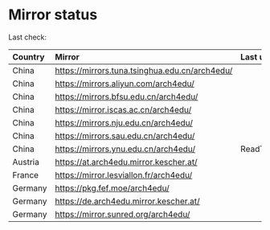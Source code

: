 <script src="./time.js"></script>
# Mirror status
Last check: <script type="text/javascript">localize(1680575660.3789809);</script>

|Country|Mirror|Last update|
|:------|:-----|:----------|
|China|https://mirrors.tuna.tsinghua.edu.cn/arch4edu/|<script type="text/javascript">localize(1680460050);</script>|
|China|https://mirrors.aliyun.com/arch4edu/|<script type="text/javascript">localize(1680460050);</script>|
|China|https://mirrors.bfsu.edu.cn/arch4edu/|<script type="text/javascript">localize(1680460050);</script>|
|China|https://mirror.iscas.ac.cn/arch4edu/|<script type="text/javascript">localize(1680460050);</script>|
|China|https://mirrors.nju.edu.cn/arch4edu/|<script type="text/javascript">localize(1680460050);</script>|
|China|https://mirrors.sau.edu.cn/arch4edu/|<script type="text/javascript">localize(1673850842);</script>|
|China|https://mirrors.ynu.edu.cn/arch4edu/|ReadTimeout|
|Austria|https://at.arch4edu.mirror.kescher.at/|<script type="text/javascript">localize(1680460050);</script>|
|France|https://mirror.lesviallon.fr/arch4edu/|<script type="text/javascript">localize(1680460050);</script>|
|Germany|https://pkg.fef.moe/arch4edu/|<script type="text/javascript">localize(1680460050);</script>|
|Germany|https://de.arch4edu.mirror.kescher.at/|<script type="text/javascript">localize(1680460050);</script>|
|Germany|https://mirror.sunred.org/arch4edu/|<script type="text/javascript">localize(1680460050);</script>|

<script src="./tablefilter/tablefilter.js"></script>
<script src="./table.js"></script>